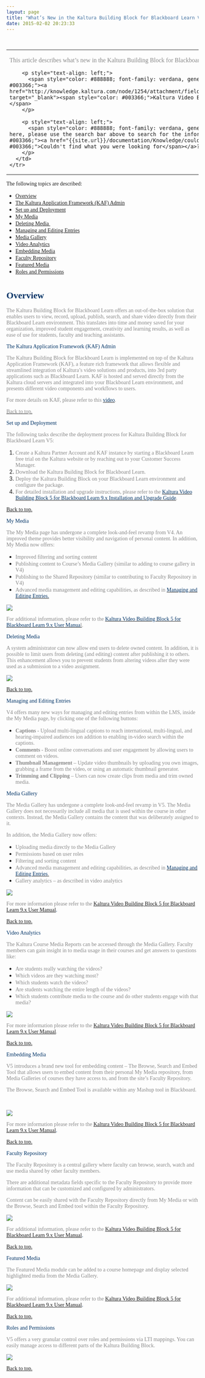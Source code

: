 ```yaml
---
layout: page
title: "What’s New in the Kaltura Building Block for Blackboard Learn V5"
date: 2015-02-02 20:23:33
---
```


<span style="font-family: verdana, geneva;"> </span>

<table border="0" cellspacing="0" cellpadding="0">
  <tbody>
    <tr>
      <td valign="bottom">
        <p style="text-align: left;">
          <span style="color: #888888; font-family: verdana, geneva;">This article describes what’s new in the Kaltura Building Block for Blackboard Learn V5.</span>
        </p>
        
        <p style="text-align: left;">
          <span style="color: #888888; font-family: verdana, geneva;">For more information please refer to the <span style="color: #003366;"><a href="http://knowledge.kaltura.com/node/1254/attachment/field_media#Kaltura+Video+Building+Block+5+for+Blackboard+Learn+9.x+User+Manua" target="_blank"><span style="color: #003366;">Kaltura Video Building Block 5 for Blackboard Learn 9.x User Manual</span></a></span></span>
        </p>
        
        <p style="text-align: left;">
          <span style="color: #888888; font-family: verdana, geneva;">If you are unable to find the information that you are looking for here, please use the search bar above to search for the information you seek, or report missing information: "<span style="color: #003366;"><a href="{{site.url}}/documentation/Knowledge/couldnt-find-what-youre-looking.html" target="_blank"><span style="color: #003366;">Couldn't find what you were looking for</span></a>?</span>” form.</span>
        </p>
      </td>
    </tr>
  </tbody>
</table>

<span style="font-family: verdana, geneva;"><a name="top"></a>The following topics are described:</span>

*   <span style="font-family: verdana, geneva;"><a href="#Overview" style="font-family: verdana, geneva;">Overview</a></span>
*   <span style="font-family: verdana, geneva;"><a href="#KAF" style="font-family: verdana, geneva;">The Kaltura Application Framework (KAF) Admin</a></span>
*   <span style="font-family: verdana, geneva;"><a href="#Setup" style="font-family: verdana, geneva;">Set up and Deployment</a></span>
*   <span style="font-family: verdana, geneva;"><a href="#Mymedia" style="font-family: verdana, geneva;">My Media</a></span>
*   <span style="font-family: verdana, geneva;"><a href="#DeletingMedia" style="font-family: verdana, geneva;">Deleting Media </a></span>
*   <span style="font-family: verdana, geneva;"><a href="#Managing" style="font-family: verdana, geneva;">Managing and Editing Entries</a></span>
*   <span style="font-family: verdana, geneva;"><a href="#MediaGallery" style="font-family: verdana, geneva;">Media Gallery</a></span>
*   <span style="font-family: verdana, geneva;"><a href="#VideoAnalytics" style="font-family: verdana, geneva;">Video Analytics</a></span>
*   <span style="font-family: verdana, geneva;"><a href="#Emvideo" style="font-family: verdana, geneva;">Embedding Media</a></span>
*   <span style="font-family: verdana, geneva;"><a href="#FacultyRep" style="font-family: verdana, geneva;">Faculty Repository</a></span>
*   <span style="font-family: verdana, geneva;"><a href="#FeaturedMedia" style="font-family: verdana, geneva;">Featured Media</a></span>
*   <span style="font-family: verdana, geneva;"><a href="#Roles" style="font-family: verdana, geneva;">Roles and Permissions</a></span>

# <span style="color: #003366; font-size: 18pt; font-family: verdana, geneva;"><a name="Overview"></a>Overview  </span>

<span style="color: #888888; font-family: verdana, geneva;">The Kaltura Building Block for Blackboard Learn offers an out-of-the-box solution that enables users to view, record, upload, publish, search, and share video directly from their Blackboard Learn environment. This translates into time and money saved for your organization, improved student engagement, creativity and learning results, as well as ease of use for students, faculty and teaching assistants.</span>

<p class="mce-heading-2">
  <span style="color: #003366; font-family: verdana, geneva;"><a name="KAF"></a>The Kaltura Application Framework (KAF) Admin</span>
</p>

<span style="color: #888888; font-family: verdana, geneva;">The Kaltura Building Block for Blackboard Learn is implemented on top of the Kaltura Application Framework (KAF), a feature rich framework that allows flexible and streamlined integration of Kaltura’s video solutions and products, into 3rd party applications such as Blackboard Learn. KAF is hosted and served directly from the Kaltura cloud servers and integrated into your Blackboard Learn environment, and presents different video components and workflows to users.</span>

<span style="color: #888888; font-family: verdana, geneva;">For more details on KAF, please refer to this <span style="color: #003366;"><a href="http://connect.mediaspace.kaltura.com/media/Customization+Made+Easier+with+The+Kaltura+Application+Framework+(aka+KAF)/1_juqeis1z" target="_blank"><span style="color: #003366;">video</span></a></span>.</span>

<span style="font-family: verdana, geneva;"><a href="#top"><span style="color: #888888;">Back to top.</span></a></span>

<p class="mce-heading-2">
  <span style="color: #003366; font-family: verdana, geneva;"><a name="Setup"></a>Set up and Deployment</span>
</p>

<p class="mce-procedure-text">
  <span style="color: #888888; font-family: verdana, geneva;">The following tasks describe the deployment process for Kaltura Building Block for Blackboard Learn V5:</span>
</p>

1.  <span style="color: #888888; font-family: verdana, geneva;">Create a Kaltura Partner Account and KAF instance by starting a Blackboard Learn free trial on the Kaltura website or by reaching out to your Customer Success Manager.</span>
2.  <span style="color: #888888; font-family: verdana, geneva;">Download the Kaltura Building Block for Blackboard Learn.</span>
3.  <span style="color: #888888; font-family: verdana, geneva;">Deploy the Kaltura Building Block on your Blackboard Learn environment and configure the package.</span>
4.  <span style="color: #888888; font-family: verdana, geneva;">For detailed installation and upgrade instructions, please refer to the <span style="color: #003366;"><a href="http://knowledge.kaltura.com/node/1255/attachment/field_media" target="_blank"><span style="color: #003366;">Kaltura Video Building Block 5 for Blackboard Learn 9.x Installation and Upgrade Guide</span></a></span>.</span>

<span style="color: #888888; font-family: verdana, geneva;"><a href="#top">Back to top.</a></span>

<span class="mce-heading-2" style="color: #003366; font-family: verdana, geneva;"><a name="Mymedia"></a>My Media</span>

<span style="color: #888888; font-family: verdana, geneva;">The My Media page has undergone a complete look-and-feel revamp from V4. An improved theme provides better visibility and navigation of personal content. In addition, My Media now offers:</span>

*   <span style="color: #888888; font-family: verdana, geneva;">Improved filtering and sorting content</span>
*   <span style="color: #888888; font-family: verdana, geneva;">Publishing content to Course’s Media Gallery (similar to adding to course gallery in V4)</span>
*   <span style="color: #888888; font-family: verdana, geneva;">Publishing to the Shared Repository (similar to contributing to Faculty Repository in V4)</span>
*   <span style="color: #888888; font-family: verdana, geneva;">Advanced media management and editing capabilities, as described in <span style="color: #003366;"><a href="http://knowledge.kaltura.com/node/1250/revisions/6729/view#managing_entries" target="_blank"><span style="color: #003366;">Managing and Editing Entries.</span></a></span></span>

<span style="color: #888888; font-family: verdana, geneva;"><img src="../../assets/2088.img">

<span style="color: #888888; font-family: verdana, geneva;">For additional information, please refer to the <a href="http://knowledge.kaltura.com/node/1254/attachment/field_media" target="_blank"><span style="color: #888888;"><span style="color: #003366;">Kaltura Video Building Block 5 for Blackboard Learn 9.x User Manua</span>l</span></a>.</span>

<p class="mce-heading-1 mce-heading-2">
  <span style="color: #003366; font-family: verdana, geneva;"><a name="DeletingMedia"></a>Deleting Media  </span>
</p>

<span style="color: #888888; font-family: verdana, geneva;">A system administrator can now allow end users to delete owned content. In addition, it is possible to limit users from deleting (and editing) content after publishing it to others.  This enhancement allows you to prevent students from altering videos after they were used as a submission to a video assignment.</span>

<span style="color: #888888; font-family: verdana, geneva;"><img src="../../assets/2089.img">

<span style="color: #888888; font-family: verdana, geneva;"><a href="#top">Back to top.</a></span>

<p class="mce-heading-2">
  <span style="color: #003366; font-family: verdana, geneva;"><a name="Managing"></a>Managing and Editing Entries </span>
</p>

<span style="color: #888888; font-family: verdana, geneva;">V4 offers many new ways for managing and editing entries from within the LMS, inside the My Media page, by clicking one of the following buttons:</span>

*   <span style="color: #888888; font-family: verdana, geneva;"><strong>Captions</strong> - Upload multi-lingual captions to reach international, multi-lingual, and hearing-impaired audiences ion addition to enabling in-video search within the captions.</span>
*   <span style="color: #888888; font-family: verdana, geneva;"><strong>Comments</strong> - Boost online conversations and user engagement by allowing users to comment on videos.</span>
*   <span style="color: #888888; font-family: verdana, geneva;"><strong>Thumbnail Management</strong> – Update video thumbnails by uploading you own images, grabbing a frame from the video, or using an automatic thumbnail generator.</span>
*   <span style="color: #888888; font-family: verdana, geneva;"><strong>Trimming and Clipping</strong> – Users can now create clips from media and trim owned media.</span>

<p class="mce-heading-2">
  <span style="color: #003366; font-family: verdana, geneva;"><a name="MediaGallery"></a>Media Gallery </span>
</p>

<span style="color: #888888; font-family: verdana, geneva;">The Media Gallery has undergone a complete look-and-feel revamp in V5. The Media Gallery does not necessarily include all media that is used within the course in other contexts. Instead, the Media Gallery contains the content that was deliberately assigned to it.</span>

<span style="color: #888888; font-family: verdana, geneva;">In addition, the Media Gallery now offers:</span>

*   <span style="color: #888888; font-family: verdana, geneva;">Uploading media directly to the Media Gallery</span>
*   <span style="color: #888888; font-family: verdana, geneva;">Permissions based on user roles</span>
*   <span style="color: #888888; font-family: verdana, geneva;">Filtering and sorting content</span>
*   <span style="color: #888888; font-family: verdana, geneva;">Advanced media management and editing capabilities, as described in <a href="http://knowledge.kaltura.com/node/1250/revisions/6729/view#managing_entries"><span style="color: #888888;"><span style="color: #003366;">Managing and Editing Entries</span>.</span></a></span>
*   <span style="color: #888888; font-family: verdana, geneva;">Gallery analytics – as described in video analytics</span>

<span style="color: #888888; font-family: verdana, geneva;"><img src="../../assets/2090.img">

<span style="color: #888888; font-family: verdana, geneva;">For more information please refer to the <span style="color: #003366;"><span style="color: #003366;"><a href="http://knowledge.kaltura.com/node/1254/attachment/field_media" target="_blank">Kaltura Video Building Block 5 for Blackboard Learn 9.x User Manual</a>.</span></span></span>

<span style="color: #888888; font-family: verdana, geneva;"><span style="color: #003366;"><span style="color: #003366;"><a href="#top">Back to top.</a></span></span></span>

<p class="mce-heading-2">
  <span style="color: #003366; font-family: verdana, geneva;"><a name="VideoAnalytics"></a>Video Analytics </span>
</p>

<span style="color: #888888; font-family: verdana, geneva;">The Kaltura Course Media Reports can be accessed through the Media Gallery. Faculty members can gain insight in to media usage in their courses and get answers to questions like: </span>

*   <span style="color: #888888; font-family: verdana, geneva;">Are students really watching the videos?</span>
*   <span style="color: #888888; font-family: verdana, geneva;">Which videos are they watching most?</span>
*   <span style="color: #888888; font-family: verdana, geneva;">Which students watch the videos?</span>
*   <span style="color: #888888; font-family: verdana, geneva;">Are students watching the entire length of the videos?</span>
*   <span style="color: #888888; font-family: verdana, geneva;">Which students contribute media to the course and do other students engage with that media?</span>

<span style="color: #888888; font-family: verdana, geneva;"><img src="../../assets/2091.img">

<span style="color: #888888; font-family: verdana, geneva;">For more information please refer to the <span style="color: #888888;"><a href="http://knowledge.kaltura.com/node/1254/attachment/field_media">Kaltura Video Building Block 5 for Blackboard Learn 9.x User Manual</a>.</span></span>

<span style="color: #888888; font-family: verdana, geneva;"><span style="color: #888888;"><a href="#top">Back to top.</a></span></span>

<p class="mce-heading-2">
  <span style="color: #003366; font-family: verdana, geneva;"><a name="Emvideo"></a>Embedding Media </span>
</p>

<span style="color: #888888; font-family: verdana, geneva;">V5 introduces a brand new tool for embedding content – The Browse, Search and Embed Tool that allows users to embed content from their personal My Media repository, from Media Galleries of courses they have access to, and from the site’s Faculty Repository.</span>

<span style="color: #888888; font-family: verdana, geneva;">The Browse, Search and Embed Tool is available within any Mashup tool in Blackboard.</span>

<span style="color: #888888; font-family: verdana, geneva;"> </span>

<span style="color: #888888; font-family: verdana, geneva;"><img src="../../assets/2092.img">

<span style="color: #888888; font-family: verdana, geneva;">For more information please refer to the <span style="color: #003366;"><span style="color: #003366;"><a href="http://knowledge.kaltura.com/node/1254/attachment/field_media">Kaltura Video Building Block 5 for Blackboard Learn 9.x User Manual</a>.</span></span></span>

<span style="color: #888888; font-family: verdana, geneva;"><span style="color: #003366;"><span style="color: #003366;"><a href="#top">Back to top.</a></span></span></span>

<p class="mce-heading-2">
  <span style="color: #003366; font-family: verdana, geneva;"><a name="FacultyRep"></a>Faculty Repository</span>
</p>

<span style="color: #888888; font-family: verdana, geneva;">The Faculty Repository is a central gallery where faculty can browse, search, watch and use media shared by other faculty members. </span>

<span style="color: #888888; font-family: verdana, geneva;">There are additional metadata fields specific to the Faculty Repository to provide more information that can be customized and configured by administrators.</span>

<span style="color: #888888; font-family: verdana, geneva;">Content can be easily shared with the Faculty Repository directly from My Media or with the Browse, Search and Embed tool within the Faculty Repository.</span>

<span style="color: #888888; font-family: verdana, geneva;"><img src="../../assets/2093.img">

<span style="color: #888888; font-family: verdana, geneva;">For additional information, please refer to the <span style="color: #003366;"><span style="color: #003366;"><a href="http://knowledge.kaltura.com/node/1254/attachment/field_media">Kaltura Video Building Block 5 for Blackboard Learn 9.x User Manual</a>.</span></span></span>

<span style="color: #888888; font-family: verdana, geneva;"><span style="color: #003366;"><span style="color: #003366;"><a href="#top">Back to top.</a></span></span></span>

<p class="mce-heading-2">
  <span style="color: #003366; font-family: verdana, geneva;"><a name="FeaturedMedia"></a>Featured Media </span>
</p>

<span style="color: #888888; font-family: verdana, geneva;">The Featured Media module can be added to a course homepage and display selected highlighted media from the Media Gallery.</span>

<span style="color: #888888; font-family: verdana, geneva;"><img src="../../assets/2094.img">

<span style="color: #888888; font-family: verdana, geneva;">For additional information, please refer to the <span style="color: #003366;"><span style="color: #003366;"><a href="http://knowledge.kaltura.com/node/1254/attachment/field_media">Kaltura Video Building Block 5 for Blackboard Learn 9.x User Manual</a>.</span></span></span>

<span style="color: #888888; font-family: verdana, geneva;"><span style="color: #003366;"><span style="color: #003366;"><a href="#top">Back to top.</a></span></span></span>

<p class="mce-heading-2">
  <span style="color: #003366; font-family: verdana, geneva;"><a name="Roles"></a>Roles and Permissions</span>
</p>

<span style="color: #888888; font-family: verdana, geneva;">V5 offers a very granular control over roles and permissions via LTI mappings. You can easily manage access to different parts of the Kaltura Building Block.</span>

<span style="font-family: verdana, geneva;"><span style="color: #888888;"><img src="../../assets/2095.img">

<span style="color: #888888; font-family: verdana, geneva;"><a href="#top">Back to top.</a></span>